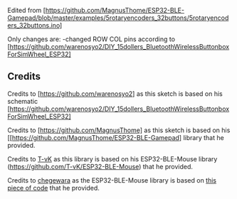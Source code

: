 Edited from [https://github.com/MagnusThome/ESP32-BLE-Gamepad/blob/master/examples/5rotaryencoders_32buttons/5rotaryencoders_32buttons.ino]

Only changes are:
-changed ROW COL pins according to [https://github.com/warenosyo2/DIY_15dollers_BluetoothWirelessButtonboxForSimWheel_ESP32] 

## Credits
Credits to [https://github.com/warenosyo2] as this sketch is based on his schematic [https://github.com/warenosyo2/DIY_15dollers_BluetoothWirelessButtonboxForSimWheel_ESP32]

Credits to [https://github.com/MagnusThome] as this sketch is based on his [[https://github.com/MagnusThome/ESP32-BLE-Gamepad] library  that he provided.

Credits to [T-vK](https://github.com/T-vK) as this library is based on his ESP32-BLE-Mouse library (https://github.com/T-vK/ESP32-BLE-Mouse) that he provided.

Credits to [chegewara](https://github.com/chegewara) as the ESP32-BLE-Mouse library is based on [this piece of code](https://github.com/nkolban/esp32-snippets/issues/230#issuecomment-473135679) that he provided.
